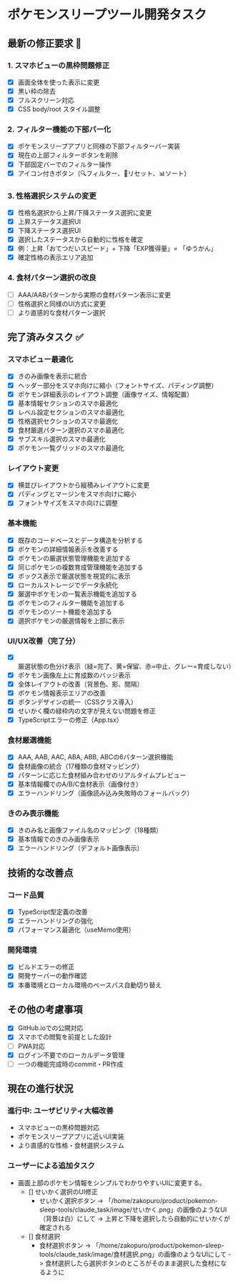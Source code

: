 # ポケモンスリープツール開発タスク

## 最新の修正要求 🔧

### 1. スマホビューの黒枠問題修正
- [x] 画面全体を使った表示に変更
- [x] 黒い枠の除去
- [x] フルスクリーン対応
- [x] CSS body/root スタイル調整

### 2. フィルター機能の下部バー化
- [x] ポケモンスリープアプリと同様の下部フィルターバー実装
- [x] 現在の上部フィルターボタンを削除
- [x] 下部固定バーでのフィルター操作
- [x] アイコン付きボタン（🔍フィルター、🔄リセット、📊ソート）

### 3. 性格選択システムの変更
- [x] 性格名選択から上昇/下降ステータス選択に変更
- [x] 上昇ステータス選択UI
- [x] 下降ステータス選択UI
- [x] 選択したステータスから自動的に性格を確定
- [x] 例：上昇「おてつだいスピード」+ 下降「EXP獲得量」= 「ゆうかん」
- [x] 確定性格の表示エリア追加

### 4. 食材パターン選択の改良
- [ ] AAA/AABパターンから実際の食材パターン表示に変更
- [ ] 性格選択と同様のUI方式に変更
- [ ] より直感的な食材パターン選択

## 完了済みタスク ✅

### スマホビュー最適化
- [x] きのみ画像を表示に統合
- [x] ヘッダー部分をスマホ向けに縮小（フォントサイズ、パディング調整）
- [x] ポケモン詳細表示のレイアウト調整（画像サイズ、情報配置）
- [x] 基本情報セクションのスマホ最適化
- [x] レベル設定セクションのスマホ最適化
- [x] 性格選択セクションのスマホ最適化
- [x] 食材厳選パターン選択のスマホ最適化
- [x] サブスキル選択のスマホ最適化
- [x] ポケモン一覧グリッドのスマホ最適化

### レイアウト変更
- [x] 横並びレイアウトから縦積みレイアウトに変更
- [x] パディングとマージンをスマホ向けに縮小
- [x] フォントサイズをスマホ向けに調整

### 基本機能
- [x] 既存のコードベースとデータ構造を分析する
- [x] ポケモンの詳細情報表示を改善する
- [x] ポケモンの厳選状態管理機能を追加する
- [x] 同じポケモンの複数育成管理機能を追加する
- [x] ボックス表示で厳選状態を視覚的に表示
- [x] ローカルストレージでデータ永続化
- [x] 厳選中ポケモンの一覧表示機能を追加する
- [x] ポケモンのフィルター機能を追加する
- [x] ポケモンのソート機能を追加する
- [x] 選択ポケモンの厳選情報を上部に表示

### UI/UX改善（完了分）
- [x] 厳選状態の色分け表示（緑=完了、黄=保留、赤=中止、グレー=育成しない）
- [x] ポケモン画像左上に育成数のバッジ表示
- [x] 全体レイアウトの改善（背景色、影、間隔）
- [x] ポケモン情報表示エリアの改善
- [x] ボタンデザインの統一（CSSクラス導入）
- [x] せいかく欄の緑枠内の文字が見えない問題を修正
- [x] TypeScriptエラーの修正（App.tsx）

### 食材厳選機能
- [x] AAA, AAB, AAC, ABA, ABB, ABCの6パターン選択機能
- [x] 食材画像の統合（17種類の食材マッピング）
- [x] パターンに応じた食材組み合わせのリアルタイムプレビュー
- [x] 基本情報欄でのA/B/C食材表示（画像付き）
- [x] エラーハンドリング（画像読み込み失敗時のフォールバック）

### きのみ表示機能
- [x] きのみ名と画像ファイル名のマッピング（18種類）
- [x] 基本情報でのきのみ画像表示
- [x] エラーハンドリング（デフォルト画像表示）

## 技術的な改善点

### コード品質
- [x] TypeScript型定義の改善
- [x] エラーハンドリングの強化
- [x] パフォーマンス最適化（useMemo使用）

### 開発環境
- [x] ビルドエラーの修正
- [x] 開発サーバーの動作確認
- [x] 本番環境とローカル環境のベースパス自動切り替え

## その他の考慮事項

- [x] GitHub.ioでの公開対応
- [x] スマホでの閲覧を前提とした設計
- [ ] PWA対応
- [x] ログイン不要でのローカルデータ管理
- [ ] 一つの機能完成時のcommit・PR作成

## 現在の進行状況

### 進行中: ユーザビリティ大幅改善
- スマホビューの黒枠問題対応
- ポケモンスリープアプリに近いUI実装
- より直感的な性格・食材選択システム


### ユーザーによる追加タスク
- 画面上部のポケモン情報をシンプルでわかりやすいUIに変更する。
  - [] せいかく選択のUI修正
    - せいかく選択ボタン -> 「/home/zakopuro/product/pokemon-sleep-tools/claude_task/image/せいかく.png」の画像のようなUI（背景は白）にして -> 上昇と下降を選択したら自動的にせいかくが確定される
  - [] 食材選択
    - 食材選択ボタン -> 「/home/zakopuro/product/pokemon-sleep-tools/claude_task/image/食材選択.png」の画像のようなUIにして -> 食材選択したら選択ボタンのところがそのまま選択した食材になるように
